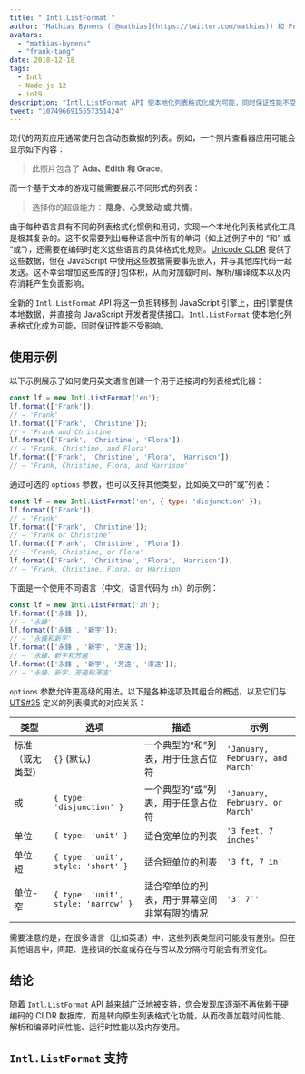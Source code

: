 ```yaml
---
title: "`Intl.ListFormat`"
author: "Mathias Bynens ([@mathias](https://twitter.com/mathias)) 和 Frank Yung-Fong Tang"
avatars: 
  - "mathias-bynens"
  - "frank-tang"
date: 2018-12-18
tags: 
  - Intl
  - Node.js 12
  - io19
description: "Intl.ListFormat API 使本地化列表格式化成为可能，同时保证性能不受影响。"
tweet: "1074966915557351424"
---
```

现代的网页应用通常使用包含动态数据的列表。例如，一个照片查看器应用可能会显示如下内容：

> 此照片包含了 **Ada、Edith 和 Grace**。

而一个基于文本的游戏可能需要展示不同形式的列表：

> 选择你的超级能力： **隐身、心灵致动 或 共情**。

由于每种语言具有不同的列表格式化惯例和用词，实现一个本地化列表格式化工具是极其复杂的。这不仅需要列出每种语言中所有的单词（如上述例子中的 “和” 或 “或”），还需要在编码时定义这些语言的具体格式化规则。[Unicode CLDR](http://cldr.unicode.org/translation/lists) 提供了这些数据，但在 JavaScript 中使用这些数据需要事先嵌入，并与其他库代码一起发送。这不幸会增加这些库的打包体积，从而对加载时间、解析/编译成本以及内存消耗产生负面影响。

<!--truncate-->
全新的 `Intl.ListFormat` API 将这一负担转移到 JavaScript 引擎上，由引擎提供本地数据，并直接向 JavaScript 开发者提供接口。`Intl.ListFormat` 使本地化列表格式化成为可能，同时保证性能不受影响。

## 使用示例

以下示例展示了如何使用英文语言创建一个用于连接词的列表格式化器：

```js
const lf = new Intl.ListFormat('en');
lf.format(['Frank']);
// → 'Frank'
lf.format(['Frank', 'Christine']);
// → 'Frank and Christine'
lf.format(['Frank', 'Christine', 'Flora']);
// → 'Frank, Christine, and Flora'
lf.format(['Frank', 'Christine', 'Flora', 'Harrison']);
// → 'Frank, Christine, Flora, and Harrison'
```

通过可选的 `options` 参数，也可以支持其他类型，比如英文中的“或”列表：

```js
const lf = new Intl.ListFormat('en', { type: 'disjunction' });
lf.format(['Frank']);
// → 'Frank'
lf.format(['Frank', 'Christine']);
// → 'Frank or Christine'
lf.format(['Frank', 'Christine', 'Flora']);
// → 'Frank, Christine, or Flora'
lf.format(['Frank', 'Christine', 'Flora', 'Harrison']);
// → 'Frank, Christine, Flora, or Harrison'
```

下面是一个使用不同语言（中文，语言代码为 `zh`）的示例：

```js
const lf = new Intl.ListFormat('zh');
lf.format(['永鋒']);
// → '永鋒'
lf.format(['永鋒', '新宇']);
// → '永鋒和新宇'
lf.format(['永鋒', '新宇', '芳遠']);
// → '永鋒、新宇和芳遠'
lf.format(['永鋒', '新宇', '芳遠', '澤遠']);
// → '永鋒、新宇、芳遠和澤遠'
```

`options` 参数允许更高级的用法。以下是各种选项及其组合的概述，以及它们与 [UTS#35](https://unicode.org/reports/tr35/tr35-general.html#ListPatterns) 定义的列表模式的对应关系：


| 类型                  | 选项                                   | 描述                                                                                     | 示例                         |
| --------------------- | ----------------------------------------- | ----------------------------------------------------------------------------------------------- | -------------------------------- |
| 标准（或无类型）       | `{}` (默认)                            | 一个典型的“和”列表，用于任意占位符                                                    | `'January, February, and March'` |
| 或                    | `{ type: 'disjunction' }`                 | 一个典型的“或”列表，用于任意占位符                                                    | `'January, February, or March'`  |
| 单位                  | `{ type: 'unit' }`                        | 适合宽单位的列表                                                                   | `'3 feet, 7 inches'`             |
| 单位-短               | `{ type: 'unit', style: 'short' }`        | 适合短单位的列表                                                                   | `'3 ft, 7 in'`                   |
| 单位-窄               | `{ type: 'unit', style: 'narrow' }`       | 适合窄单位的列表，用于屏幕空间非常有限的情况                                      | `'3′ 7″'`                        |


需要注意的是，在很多语言（比如英语）中，这些列表类型间可能没有差别。但在其他语言中，间距、连接词的长度或存在与否以及分隔符可能会有所变化。

## 结论

随着 `Intl.ListFormat` API 越来越广泛地被支持，您会发现库逐渐不再依赖于硬编码的 CLDR 数据库，而是转向原生列表格式化功能，从而改善加载时间性能、解析和编译时间性能、运行时性能以及内存使用。

## `Intl.ListFormat` 支持

<feature-support chrome="72 /blog/v8-release-72#intl.listformat"
                 firefox="不支持"
                 safari="不支持"
                 nodejs="12 https://twitter.com/mathias/status/1120700101637353473"
                 babel="不支持"></feature-support>
